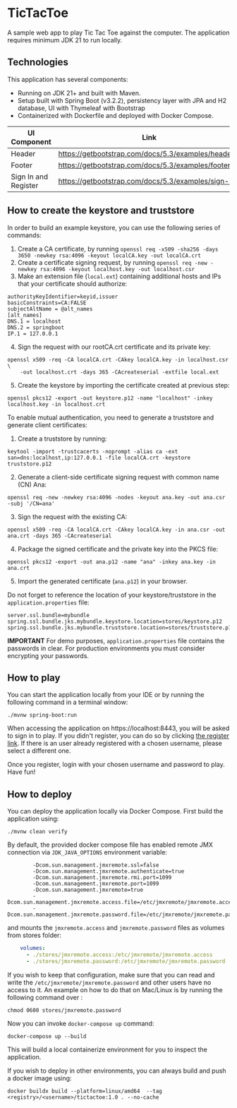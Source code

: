 # TicTacToe 

A sample web app to play Tic Tac Toe against the computer. The application requires minimum JDK 21 to run locally.

## Technologies

This application has several components:

* Running on JDK 21+ and built with Maven.
* Setup built with Spring Boot (v3.2.2), persistency layer with JPA and H2 database, UI with Thymeleaf with Bootstrap
* Containerized with Dockerfile and deployed with Docker Compose.

|           UI Component      |                   Link                             |
|-----------------------------|----------------------------------------------------|
| Header                      | https://getbootstrap.com/docs/5.3/examples/headers/|
| Footer                      | https://getbootstrap.com/docs/5.3/examples/footers/|
| Sign In and Register        | https://getbootstrap.com/docs/5.3/examples/sign-in/|

## How to create the keystore and truststore

In order to build an example keystore, you can use the following series of commands:

1. Create a CA certificate, by running `openssl req -x509 -sha256 -days 3650 -newkey rsa:4096 -keyout localCA.key -out localCA.crt`
2. Create a certificate signing request, by running `openssl req -new -newkey rsa:4096 -keyout localhost.key -out localhost.csr`
3. Make an extension file (`local.ext`) containing additional hosts and IPs that your certificate should authorize:

```txt{local.ext}
authorityKeyIdentifier=keyid,issuer
basicConstraints=CA:FALSE
subjectAltName = @alt_names
[alt_names]
DNS.1 = localhost
DNS.2 = springboot
IP.1 = 127.0.0.1
```

4. Sign the request with our rootCA.crt certificate and its private key:
```shell
openssl x509 -req -CA localCA.crt -CAkey localCA.key -in localhost.csr \
    -out localhost.crt -days 365 -CAcreateserial -extfile local.ext
```

5. Create the keystore by importing the certificate created at previous step:
```shell
openssl pkcs12 -export -out keystore.p12 -name "localhost" -inkey localhost.key -in localhost.crt
```

To enable mutual authentication, you need to generate a truststore and generate client certificates:

1. Create a truststore by running:

```shell
keytool -import -trustcacerts -noprompt -alias ca -ext san=dns:localhost,ip:127.0.0.1 -file localCA.crt -keystore truststore.p12
```

2. Generate a client-side certificate signing request with common name (CN) Ana:

```shell
openssl req -new -newkey rsa:4096 -nodes -keyout ana.key -out ana.csr -subj '/CN=ana'
```

3. Sign the request with the existing CA:

```shell
openssl x509 -req -CA localCA.crt -CAkey localCA.key -in ana.csr -out ana.crt -days 365 -CAcreateserial
```

4. Package the signed certificate and the private key into the PKCS file:

```shell
openssl pkcs12 -export -out ana.p12 -name "ana" -inkey ana.key -in ana.crt
```

5. Import the generated certificate (`ana.p12`) in your browser.

Do not forget to reference the location of your keystore/truststore in the `application.properties` file:

```text
server.ssl.bundle=mybundle
spring.ssl.bundle.jks.mybundle.keystore.location=stores/keystore.p12
spring.ssl.bundle.jks.mybundle.truststore.location=stores/truststore.p12
```

**IMPORTANT** For demo purposes, `application.properties` file contains the passwords in clear. For production environments you must consider encrypting your passwords.

## How to play

You can start the application locally
from your IDE or by running the following command in a terminal window:

```
./mvnw spring-boot:run
```

When accessing the application on https://localhost:8443, you will be asked to sign in to play. If you didn't register, 
you can do so by clicking [the register link](https://localhost:8443/register). 
If there is an user already registered with a chosen username, please select a different one.

Once you register, login with your chosen username and password to play. Have fun!

## How to deploy

You can deploy the application locally via Docker Compose. First build the application using:

```
./mvnw clean verify
```

By default, the provided docker compose file has enabled remote JMX connection via `JDK_JAVA_OPTIONS` environment variable:

```shell
        -Dcom.sun.management.jmxremote.ssl=false
        -Dcom.sun.management.jmxremote.authenticate=true
        -Dcom.sun.management.jmxremote.rmi.port=1099
        -Dcom.sun.management.jmxremote.port=1099
        -Dcom.sun.management.jmxremote=true
        -Dcom.sun.management.jmxremote.access.file=/etc/jmxremote/jmxremote.access
        -Dcom.sun.management.jmxremote.password.file=/etc/jmxremote/jmxremote.password
```

and mounts the `jmxremote.access` and `jmxremote.password` files as volumes from stores folder:

```yaml
    volumes:
      - ./stores/jmxremote.access:/etc/jmxremote/jmxremote.access
      - ./stores/jmxremote.password:/etc/jmxremote/jmxremote.password
```

If you wish to keep that configuration, make sure that you can read and write the `/etc/jmxremote/jmxremote.password` and other users have no access to it.
An example on how to do that on Mac/Linux is by running the following command over :

```shell
chmod 0600 stores/jmxremote.password 
```

Now you can invoke `docker-compose up` command:

```
docker-compose up --build
```

This will build a local containerize environment for you to inspect the application.

If you wish to deploy in other environments, you can always build and push a docker image using:

```
docker buildx build --platform=linux/amd64  --tag <registry>/<username>/tictactoe:1.0 . --no-cache
```
